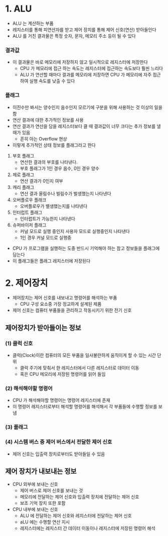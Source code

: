# 1. ALU
- ALU 는 계산하는 부품
- 레지스터를 통해 피연산자를 받고 제어 장치를 통해 제어 신호(연산) 받아들인다
- ALU 를 거친 결과물은 특정 숫자, 문자, 메모리 주소 등이 될 수 있다
### 결과값
- 이 결과물은 바로 메모리에 저장하지 않고 일시적으로 레지스터에 저장한다
  - CPU 가 메모리에 접근 하는 속도는 레지스터에 접근하는 속도보다 훨씬 느리다
  - ALU 가 연산할 때마다 결과를 메모리에 저장하면 CPU 가 메모리에 자주 접근하여 실행 속도를 낮출 수 있다
### 플래그
- 이진수만 봐서는 양수인지 음수인지 모르기에 구분을 위해 사용하는 것 이상의 일을 함
- 연산 결과에 대한 추가적인 정보를 사용
- 연산 결과가 연산을 담을 레지스터보다 클 때 결과값이 너무 크다는 추가 정보를 낼 때가 있음
  - 흔히 아는 Overflow 현상
- 이렇게 추가적인 상태 정보를 플래그라고 한다

1) 부호 플래그
   - 연산한 결과의 부호를 나타낸다.
   - 부호 플래그가 1인 경우 음수, 0인 경우 양수
2) 제로 플래그
   - 연산 결과가 0인지 여부
3) 캐리 플래그
   - 연산 결과 올림수나 빌림수가 발생했는지 나타낸다
4) 오버플로우 플래크
   - 오버플로우가 밸생했는지를 나타낸다
5) 인터럽트 플래그
   - 인터럽트가 가능한지 나타낸다
6) 슈퍼바이저 플래그
   - 커널 모드로 실행 중인지 사용자 모드로 실행중인지 나타낸다
   - 1인 경우 커널 모드로 실행중

- CPU 가 프로그램을 실행하는 도중 반드시 기억해야 하는 참고 정보들을 플래그에 담는다
- 이 플래그들은 플래그 레지스터에 저장된다

# 2. 제어장치
- 제어장치는 제어 신호를 내보내고 명령어를 해석하는 부품
  - CPU 구성 요소중 가장 정교하게 설계된 제품
- 제어 신호는 컴퓨터 부품들을 관리하고 작동시키기 위한 전기 신호

## 제어장치가 받아들이는 정보
### (1) 클럭 신호
- 클럭(Clock)이란 컴퓨터의 모든 부품을 일사불란하게 움직이게 할 수 있는 시간 단위
  - 클럭 주기에 맞춰서 한 레지스터에서 다른 레지스터로 데이터 이동
  - 혹은 CPU 메모리에 저장된 명령어를 읽어 들임
### (2) 해석해야할 명령어
- CPU 가 해석해야할 명령어는 명령어 레지스터에 존재
- 이 명령어 레지스터로부터 해석할 명령어를 해석해서 각 부품들에 수행할 정보를 보냄
### (3) 플래그
### (4) 시스템 버스 중 제어 버스에서 전달한 제어 신호
- 제어 신호는 입출력 장치로부터도 받아들일 수 있음

## 제어 장치가 내보내는 정보
- CPU 외부에 보내는 신호
  - 제어 버스로 제어 신호를 보내는 것
  - 메모리에 전달하는 제어 신호와 입출력 장치에 전달하는 제어 신호
  - 보조 기억 장치 또한 포함
- CPU 내부에 보내는 신호
  - ALU 에 전달하는 제어 신호와 레지스터에 전달하는 제어 신호
  - aLU 에는 수행할 연산 지시
  - 레지스터에는 레지스터 간 데이터 이동이나 레지스터에 저장된 명령어 해석
